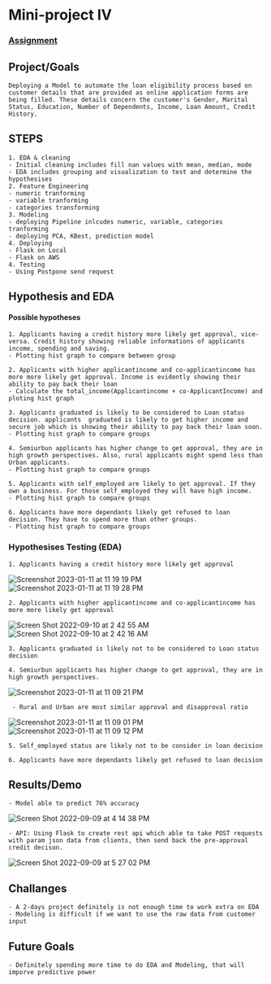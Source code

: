 # Mini-project IV

### [Assignment](assignment.md)

## Project/Goals

    Deploying a Model to automate the loan eligibility process based on customer details that are provided as online application forms are being filled. These details concern the customer's Gender, Marital Status, Education, Number of Dependents, Income, Loan Amount, Credit History.

## STEPS

    1. EDA & cleaning
    - Initial cleaning includes fill nan values with mean, median, mode
    - EDA includes grouping and visualization to test and determine the hypothesises
    2. Feature Engineering
    - numeric tranforming
    - variable tranforming
    - categories transforming
    3. Modeling
    - deploying Pipeline inlcudes numeric, variable, categories tranforming
    - deploying PCA, KBest, prediction model
    4. Deploying
    - Flask on Local
    - Flask on AWS
    4. Testing
    - Using Postpone send request

## Hypothesis and EDA
#### Possible hypotheses

    1. Applicants having a credit history more likely get approval, vice-versa. Credit history showing reliable informations of applicants income, spending and saving.
    - Plotting hist graph to compare between group

    2. Applicants with higher applicantincome and co-applicantincome has more more likely get approval. Income is evidently showing their ability to pay back their loan
    - Calculate the total_income(Applicantincome + co-ApplicantIncome) and ploting hist graph

    3. Applicants graduated is likely to be considered to Loan status decision. applicants  graduated is likely to get higher income and secure job which is showing their ability to pay back their loan soon.
    - Plotting hist graph to compare groups

    4. Semiurbun applicants has higher change to get approval, they are in high growth perspectives. Also, rural applicants might spend less than Urban applicants.
    - Plotting hist graph to compare groups

    5. Applicants with self_employed are likely to get approval. If they own a business. For those self_employed they will have high income.
    - Plotting hist graph to compare groups

    6. Applicants have more dependants likely get refused to loan decision. They have to spend more than other groups.
    - Plotting hist graph to compare groups

### Hypothesises Testing (EDA) 
    1. Applicants having a credit history more likely get approval
![Screenshot 2023-01-11 at 11 19 19 PM](https://user-images.githubusercontent.com/93171100/211975213-678df4a7-894e-4d2d-b82c-a607b4dc6251.png) 
![Screenshot 2023-01-11 at 11 19 28 PM](https://user-images.githubusercontent.com/93171100/211975260-36a9386e-1d9a-4bec-abc8-ef2e34e18ce6.png)

    2. Applicants with higher applicantincome and co-applicantincome has more more likely get approval
 ![Screen Shot 2022-09-10 at 2 42 55 AM](https://user-images.githubusercontent.com/93171100/189472681-069179f1-7f1b-4017-ba52-c065518807cf.png)![Screen Shot 2022-09-10 at 2 42 16 AM](https://user-images.githubusercontent.com/93171100/189472687-81a1c1a2-3de9-4436-8f1d-20ceccabde51.png)



    3. Applicants graduated is likely not to be considered to Loan status decision

    4. Semiurbun applicants has higher change to get approval, they are in high growth perspectives.
 ![Screenshot 2023-01-11 at 11 09 21 PM](https://user-images.githubusercontent.com/93171100/211975664-dabf373d-46bd-4f2a-9bee-86f14d6f612d.png)

     - Rural and Urban are most similar approval and disapproval ratio
     
 ![Screenshot 2023-01-11 at 11 09 01 PM](https://user-images.githubusercontent.com/93171100/211975800-48b920b5-34ac-4031-8212-322259a3f322.png)
 ![Screenshot 2023-01-11 at 11 09 12 PM](https://user-images.githubusercontent.com/93171100/211975808-3dd4ff67-69c9-4fea-af45-cc4a1d1818af.png)

    
    5. Self_employed status are likely not to be consider in loan decision
    
    6. Applicants have more dependants likely get refused to loan decision

## Results/Demo
    - Model able to predict 76% accuracy
![Screen Shot 2022-09-09 at 4 14 38 PM](https://user-images.githubusercontent.com/93171100/189472775-52254d56-ce7e-4f58-8383-0c95505238b2.png)

    - API: Using Flask to create rest api which able to take POST requests with param json data from clients, then send back the pre-approval credit decison.
    
![Screen Shot 2022-09-09 at 5 27 02 PM](https://user-images.githubusercontent.com/93171100/189472782-a864e085-2fc9-42cf-a7fe-e82863cf4400.png)

## Challanges 
    - A 2-days project definitely is not enough time to work extra on EDA
    - Modeling is difficult if we want to use the raw data from customer input

## Future Goals
    - Definitely spending more time to do EDA and Modeling, that will imporve predictive power
